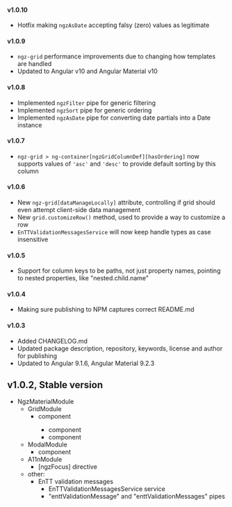 #### v1.0.10

- Hotfix making `ngzAsDate` accepting falsy (zero) values as legitimate

#### v1.0.9

- `ngz-grid` performance improvements due to changing how templates are handled
- Updated to Angular v10 and Angular Material v10

#### v1.0.8

- Implemented `ngzFilter` pipe for generic filtering
- Implemented `ngzSort` pipe for generic ordering
- Implemented `ngzAsDate` pipe for converting date partials into a Date instance

#### v1.0.7

- `ngz-grid > ng-container[ngzGridColumnDef][hasOrdering]` now supports values of `'asc'` and `'desc'` to provide default sorting by this column

#### v1.0.6

- New `ngz-grid[dataManageLocally]` attribute, controlling if grid should even attempt client-side data management
- New `grid.customizeRow()` method, used to provide a way to customize a row
- `EnTTValidationMessagesService` will now keep handle types as case insensitive

#### v1.0.5

- Support for column keys to be paths, not just property names, pointing to nested properties, like "nested.child.name"

#### v1.0.4

- Making sure publishing to NPM captures correct README.md

#### v1.0.3

- Added CHANGELOG.md
- Updated package description, repository, keywords, license and author for publishing
- Updated to Angular 9.1.6, Angular Material 9.2.3

## v1.0.2, Stable version

- NgzMaterialModule
  - GridModule
    - <ngz-grid /> component
      - <ngz-grid-actions /> component
      - <ngz-grid-action /> component
  - ModalModule
    - <ngz-modal /> component
  - A11nModule
    - [ngzFocus] directive
  - other:
    - EnTT validation messages
      - EnTTValidationMessagesService service
      - "enttValidationMessage" and "enttValidationMessages" pipes
